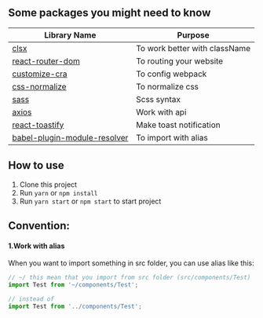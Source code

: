 ## Some packages you might need to know

| Library Name                                                                            | Purpose                       |
| --------------------------------------------------------------------------------------- | ----------------------------- |
| [clsx](https://www.npmjs.com/package/clsx)                                              | To work better with className |
| [react-router-dom](https://www.npmjs.com/package/react-router-dom)                      | To routing your website       |
| [customize-cra](https://www.npmjs.com/package/customize-cra)                            | To config webpack             |
| [css-normalize](https://www.npmjs.com/package/css-normalize)                            | To normalize css              |
| [sass](https://www.npmjs.com/package/sass)                                              | Scss syntax                   |
| [axios](https://github.com/axios/axios)                                                 | Work with api                 |
| [react-toastify](https://github.com/fkhadra/react-toastify)                             | Make toast notification       |
| [babel-plugin-module-resolver](https://github.com/tleunen/babel-plugin-module-resolver) | To import with alias          |

## How to use

1. Clone this project
2. Run `yarn` or `npm install`
3. Run `yarn start` or `npm start` to start project

## Convention:

#### 1.Work with alias

When you want to import something in src folder, you can use alias like this:

```js
// ~/ this mean that you import from src folder (src/components/Test)
import Test from '~/components/Test';

// instead of
import Test from '../components/Test';
```
